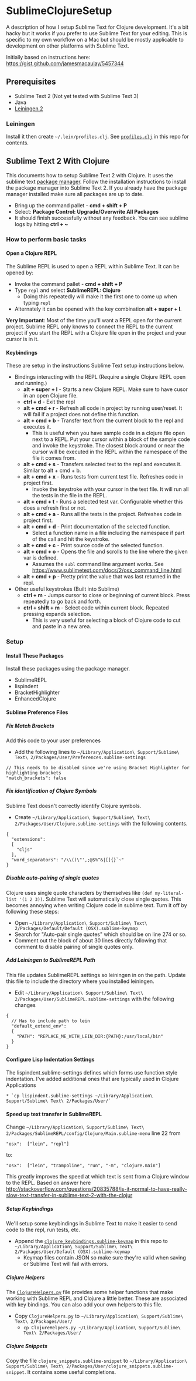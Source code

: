 SublimeClojureSetup
===================

A description of how I setup Sublime Text for Clojure development. It's a bit hacky but it works if you prefer to use Sublime Text for your editing. This is specific to my own workflow on a Mac but should be mostly applicable to development on other platforms with Sublime Text.

Initially based on instructions here: https://gist.github.com/jamesmacaulay/5457344

## Prerequisites

  * Sublime Text 2 (Not yet tested with Sublime Text 3)
  * Java
  * [Leiningen 2](http://leiningen.org/)

### Leiningen

Install it then create `~/.lein/profiles.clj`. See [`profiles.clj`](profiles.clj) in this repo for contents.

## Sublime Text 2 With Clojure

This documents how to setup Sublime Text 2 with Clojure. It uses the sublime text [package manager](https://sublime.wbond.net/installation#st2). Follow the installation instructions to install the package manager into Sublime Text 2.
If you already have the package manager installed make sure all packages are up to date.

   * Bring up the command pallet - __cmd + shift + P__
   * Select: __Package Control: Upgrade/Overwrite All Packages__
   * It should finish successfully without any feedback. You can see sublime logs by hitting __ctrl + ~__


### How to perform basic tasks

#### Open a Clojure REPL

The Sublime REPL is used to open a REPL within Sublime Text. It can be opened by:

  * Invoke the command pallet - __cmd + shift + P__
  * Type `repl` and select __SublimeREPL: Clojure__
    * Doing this repeatedly will make it the first one to come up when typing `repl`
  * Alternately it can be opened with the key combination __alt + super + l__.

__Very Important__: Most of the time you'll want a REPL open for the current project. Sublime REPL only knows to connect the REPL to the current project if you start the REPL with a Clojure file open in the project and your cursor is in it.


#### Keybindings

These are setup in the instructions Sublime Text setup instructions below.

  * Bindings interacting with the REPL (Require a single Clojure REPL open and running.)
    * __alt + super + l__ - Starts a new Clojure REPL. Make sure to have cusor in an open Clojure file.
    * __ctrl + d__ - Exit the repl
    * __alt + cmd + r__ - Refresh all code in project by running user/reset. It will fail if a project does not define this function.
    * __alt + cmd + b__ - Transfer text from the current block to the repl and executes it.
        * This is useful when you have sample code in a clojure file open next to a REPL. Put your cursor within a block of the sample code and invoke the keystroke. The closest block around or near the cursor will be executed in the REPL within the namespace of the file it comes from.
    * __alt + cmd + s__ - Transfers selected text to the repl and executes it. Similar to alt + cmd + b.
    * __alt + cmd + x__ - Runs tests from current test file. Refreshes code in project first.
      * Invoke the keystroke with your cursor in the test file. It will run all the tests in the file in the REPL.
    * __alt + cmd + t__ - Runs a selected test var. Configurable whether this does a refresh first or not.
    * __alt + cmd + a__ - Runs all the tests in the project. Refreshes code in project first.
    * __alt + cmd + d__ - Print documentation of the selected function.
      * Select a function name in a file including the namespace if part of the call and hit the keystroke.
    * __alt + cmd + c__ - Print source code of the selected function.
    * __alt + cmd + o__ - Opens the file and scrolls to the line where the given var is defined.
      * Assumes the `subl` command line argument works. See https://www.sublimetext.com/docs/2/osx_command_line.html
    * __alt + cmd + p__ - Pretty print the value that was last returned in the repl.
  * Other useful keystrokes (Built into Sublime)
    * __ctrl + m__ - Jumps cursor to close or beginning of current block. Press repeatedly to go back and forth.
    * __ctrl + shift + m__ - Select code within current block. Repeated pressing expands selection.
      * This is very useful for selecting a block of Clojure code to cut and paste in a new area.

### Setup

#### Install These Packages

Install these packages using the package manager.

  * SublimeREPL
  * lispindent
  * BracketHighlighter
  * EnhancedClojure

#### Sublime Preference Files

##### Fix Match Brackets

Add this code to your user preferences

  * Add the following lines to `~/Library/Application\ Support/Sublime\ Text\ 2/Packages/User/Preferences.sublime-settings`

```
// This needs to be disabled since we're using Bracket Highlighter for highlighting brackets
"match_brackets": false
```

##### Fix identification of Clojure Symbols

Sublime Text doesn't correctly identify Clojure symbols.

  * Create `~/Library/Application\ Support/Sublime\ Text\ 2/Packages/User/Clojure.sublime-settings` with the following contents.

```
{
  "extensions":
  [
    "cljs"
  ],
  "word_separators": "/\\()\"',;@$%^&|[]{}`~"
}
```


##### Disable auto-pairing of single quotes

Clojure uses single quote characters by themselves like `(def my-literal-list '(1 2 3))`. Sublime Text will automatically close single quotes. This becomes annoying when writing Clojure code in sublime text. Turn it off by following these steps:

  * Open `~/Library/Application\ Support/Sublime\ Text\ 2/Packages/Default/Default (OSX).sublime-keymap`
  * Search for "Auto-pair single quotes" which should be on line 274 or so.
  * Comment out the block of about 30 lines directly following that comment to disable pairing of single quotes only.

##### Add Leiningen to SublimeREPL Path

This file updates SublimeREPL settings so leiningen in on the path. Update this file to include the directory where you installed leiningen.

  * Edit `~/Library/Application\ Support/Sublime\ Text\ 2/Packages/User/SublimeREPL.sublime-settings` with the following changes

```
{
  // Has to include path to lein
  "default_extend_env":
  {
    "PATH": "REPLACE_ME_WITH_LEIN_DIR:{PATH}:/usr/local/bin"
  }
}
```
#### Configure Lisp Indentation Settings

The lispindent.sublime-settings defines which forms use function style indentation. I've added additional ones that are typically used in Clojure Applications

    * `cp lispindent.sublime-settings ~/Library/Application\ Support/Sublime\ Text\ 2/Packages/User/`

#### Speed up text transfer in SublimeREPL

Change `~/Library/Application\ Support/Sublime\ Text\ 2/Packages/SublimeREPL/config/Clojure/Main.sublime-menu` line 22 from
```
"osx":  ["lein", "repl"]
```
to:
```
"osx":  ["lein", "trampoline", "run", "-m", "clojure.main"]
```

This greatly improves the speed at which text is sent from a Clojure window to the REPL. Based on answer here http://stackoverflow.com/questions/20835788/is-it-normal-to-have-really-slow-text-transfer-in-sublime-text-2-with-the-clojur

##### Setup Keybindings

We'll setup some keybindings in Sublime Text to make it easier to send code to the repl, run tests, etc.

  * Append the [`clojure_keybindings.sublime-keymap`](clojure_keybindings.sublime-keymap) in this repo to `~/Library/Application\ Support/Sublime\ Text\ 2/Packages/User/Default (OSX).sublime-keymap`
    * Keymap files contain JSON so make sure they're valid when saving or Sublime Text will fail with errors.

##### Clojure Helpers

The [`ClojureHelpers.py`](ClojureHelpers.py) file provides some helper functions that make working with Sublime REPL and Clojure a little better. These are associated with key bindings. You can also add your own helpers to this file.

  * Copy `ClojureHelpers.py` to `~/Library/Application\ Support/Sublime\ Text\ 2/Packages/User/`
    * `cp ClojureHelpers.py ~/Library/Application\ Support/Sublime\ Text\ 2/Packages/User/`

##### Clojure Snippets

Copy the file `clojure_snippets.sublime-snippet` to `~/Library/Application\ Support/Sublime\ Text\ 2/Packages/User/clojure_snippets.sublime-snippet`. It contains some useful completions.


